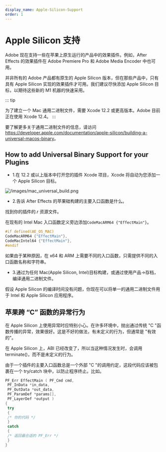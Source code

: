 ```yaml
---
display_name: Apple-Silicon-Support
order: 1
---
```


# Apple Silicon 支持

Adobe 现在支持一些在苹果上原生运行的产品中的效果插件。例如，After Effects 的效果插件在 Adobe Premiere Pro 和 Adobe Media Encoder 中也可用。

并非所有的 Adobe 产品都有原生的 Apple Silicon 版本，但在那些产品中，只有具有 Apple Silicon 实现的效果插件才可用。我们建议尽快添加 Apple Silicon 目标，以期待这些新的 M1 机器的快速采用。

::: tip

为了建立一个 Mac 通用二进制文件，需要 Xcode 12.2 或更高版本。Adobe 目前正在使用 Xcode 12.4。
:::

要了解更多关于通用二进制文件的信息，请访问<https://developer.apple.com/documentation/apple-silicon/building-a-universal-macos-binary>。

## How to add Universal Binary Support for your Plugins

- 1.在 12.2 或以上版本中打开您的插件 Xcode 项目，Xcode 将自动为您添加一个 Apple Silicon 目标。

![/images/mac_universal_build.png](/images/mac_universal_build.png)

- 2.告诉 After Effects 的苹果硅构建的主要入口函数是什么。

找到你的插件的.r 资源文件。

在现有的 Intel Mac 入口函数定义旁边添加`CodeMacARM64 {"EffectMain"}`。

```cpp
#if defined(AE_OS_MAC)
CodeMacARM64 {"EffectMain"},
CodeMacIntel64 {"EffectMain"},
#endif
```

如果由于某种原因，在 x64 和 ARM 上需要不同的入口函数，只需提供不同的入口函数名称和字符串。

- 3.通过为任何 Mac(Apple Silicon, Intel)目标构建，或通过使用产品->存档，编译通用二进制文件。

假设 Apple Silicon 的编译时间没有问题，你现在可以将单一的通用二进制文件用于 Intel 和 Apple Silicon 应用程序。

## 苹果跨 “C” 函数的异常行为

在 Apple Silicon 上使用异常时应特别小心。在许多环境中，抛出通过传统 "C "函数传播的异常，效果很好。这是不好的做法，有未定义的行为，但通常是 "有效的"。

在 Apple Silicon 上，ABI 已经改变了，所以当这种情况发生时，会调用 terminate()，而不是未定义的行为。

由于一个插件的主要入口函数总是一个外部 "C "的调用约定，这段代码应该被包裹在一个 try/catch 块中，以防止程序终止。比如。

```cpp
PF_Err EffectMain ( PF_Cmd cmd,
 PF_InData *in_data,
 PF_OutData *out_data,
 PF_ParamDef *params[],
 PF_LayerDef *output )
{
 try
 {
 /* 你的代码 */
 }
 catch
 {
 /* 返回最合适的 PF_Err */
 }
}

```
